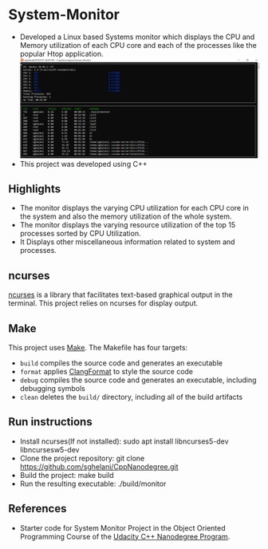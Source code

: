 # System-Monitor
* Developed a Linux based Systems monitor which displays the CPU and Memory utilization of each CPU core and each of the processes like the popular Htop application.
![System Monitor](images/Capture.PNG)
* This project was developed using C++

## Highlights
* The monitor displays the varying CPU utilization for each CPU core in the system and also the memory utilization of the whole system.
* The monitor displays the varying resource utilization of the top 15 processes sorted by CPU Utilization.
* It Displays other miscellaneous information related to system and processes.

## ncurses
[ncurses](https://www.gnu.org/software/ncurses/) is a library that facilitates text-based graphical output in the terminal. This project relies on ncurses for display output.

## Make
This project uses [Make](https://www.gnu.org/software/make/). The Makefile has four targets:
* `build` compiles the source code and generates an executable
* `format` applies [ClangFormat](https://clang.llvm.org/docs/ClangFormat.html) to style the source code
* `debug` compiles the source code and generates an executable, including debugging symbols
* `clean` deletes the `build/` directory, including all of the build artifacts

## Run instructions
* Install ncurses(If not installed): sudo apt install libncurses5-dev libncursesw5-dev
* Clone the project repository: git clone https://github.com/sghelani/CppNanodegree.git
* Build the project: make build
* Run the resulting executable: ./build/monitor

## References
* Starter code for System Monitor Project in the Object Oriented Programming Course of the [Udacity C++ Nanodegree Program](https://www.udacity.com/course/c-plus-plus-nanodegree--nd213). 

